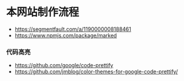 # 本网站制作流程

- https://segmentfault.com/a/1190000008188461
- https://www.npmjs.com/package/marked

### 代码高亮
- https://github.com/google/code-prettify
- https://github.com/jmblog/color-themes-for-google-code-prettify/